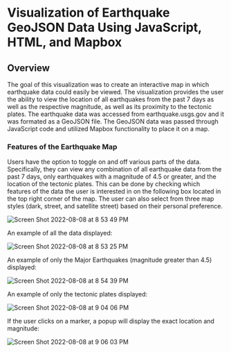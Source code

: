 # Visualization of Earthquake GeoJSON Data Using JavaScript, HTML, and Mapbox
## Overview
The goal of this visualization was to create an interactive map in which earthquake data could easily be viewed. The visualization provides the user the ability to view the location of all earthquakes from the past 7 days as well as the respective magnitude, as well as its proximity to the tectonic plates. The earthquake data was accessed from earthquake.usgs.gov and it was formated as a GeoJSON file. The GeoJSON data was passed through JavaScript code and utilized Mapbox functionality to place it on a map. 

### Features of the Earthquake Map
Users have the option to toggle on and off various parts of the data. Specifically, they can view any combination of all earthquake data from the past 7 days, only earthquakes with a magnitude of 4.5 or greater, and the location of the tectonic plates. This can be done by checking which features of the data the user is interested in on the following box located in the top right corner of the map. The user can also select from three map styles (dark, street, and satellite street) based on their personal preference.

![Screen Shot 2022-08-08 at 8 53 49 PM](https://user-images.githubusercontent.com/104606662/183554398-2bff3d8a-d4ea-46bd-98d3-f4e8bb89f0e4.png)

An example of all the data displayed:

![Screen Shot 2022-08-08 at 8 53 25 PM](https://user-images.githubusercontent.com/104606662/183554455-891768f2-34d2-4a95-b1cf-07d2d78058ed.png)

An example of only the Major Earthquakes (magnitude greater than 4.5) displayed:

![Screen Shot 2022-08-08 at 8 54 39 PM](https://user-images.githubusercontent.com/104606662/183554558-62656566-74de-4fdf-b3c4-0915464589aa.png)

An example of only the tectonic plates displayed:

![Screen Shot 2022-08-08 at 9 04 06 PM](https://user-images.githubusercontent.com/104606662/183554631-2e812f7c-70ea-4837-b5f4-2d1add771edf.png)

If the user clicks on a marker, a popup will display the exact location and magnitude:

![Screen Shot 2022-08-08 at 9 06 03 PM](https://user-images.githubusercontent.com/104606662/183554827-3357b371-ed4c-4855-a03c-59b64afe20b4.png)
